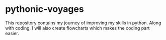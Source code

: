 # pythonic-voyages
This repository contains my journey of improving my skills in python. Along with coding, I will also create flowcharts which makes the coding part easier.
